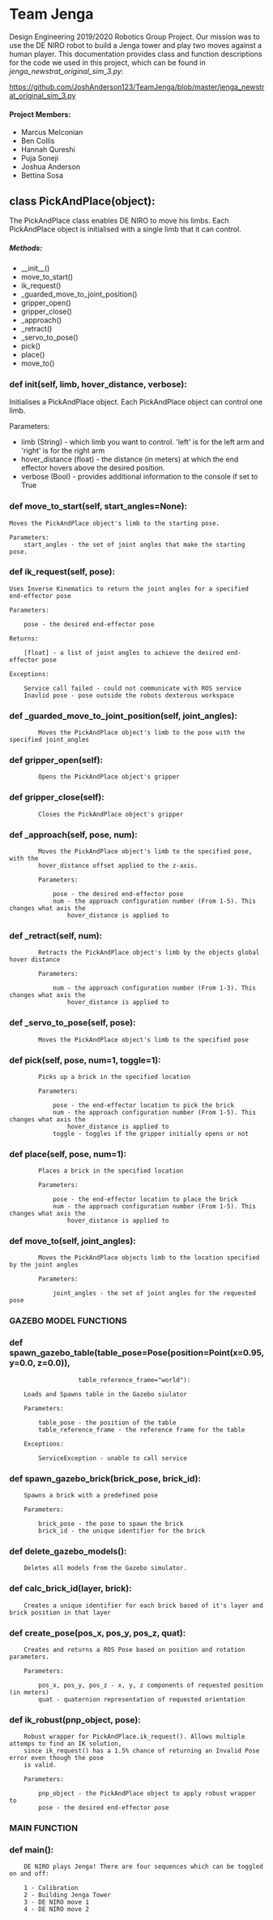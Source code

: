 # Team Jenga

Design Engineering 2019/2020 Robotics Group Project. Our mission was to use the DE NIRO robot to build a Jenga tower and play two moves against a human player. This documentation provides class and function descriptions for the code we used in this project, which can be found in _jenga_newstrat_original_sim_3.py_:

https://github.com/JoshAnderson123/TeamJenga/blob/master/jenga_newstrat_original_sim_3.py

#### Project Members:
 * Marcus Melconian
 * Ben Collis
 * Hannah Qureshi
 * Puja Soneji
 * Joshua Anderson
 * Bettina Sosa



## class PickAndPlace(object):
    
The PickAndPlace class enables DE NIRO to move his limbs. Each PickAndPlace object is initialised with a single limb that it can control.

##### Methods:

* \_\_init\_\_()
* move_to_start()
* ik_request()
* \_guarded_move_to_joint_position()
* gripper_open()
* gripper_close()
* \_approach()
* \_retract()
* \_servo_to_pose()
* pick()
* place()
* move\_to()



### def __init__(self, limb, hover_distance, verbose):
        
Initialises a PickAndPlace object. Each PickAndPlace object can control one limb. 

Parameters:

* limb (String) - which limb you want to control. 'left' is for the left arm and 'right' is for the right arm
* hover_distance (float) - the distance (in meters) at which the end effector hovers above the desired position. 
* verbose (Bool) - provides additional information to the console if set to True



### def move_to_start(self, start_angles=None):
    
    Moves the PickAndPlace object's limb to the starting pose.

    Parameters:
        start_angles - the set of joint angles that make the starting pose.
 
 
    
### def ik_request(self, pose):

    Uses Inverse Kinematics to return the joint angles for a specified end-effector pose

    Parameters:

        pose - the desired end-effector pose

    Returns:

        [float] - a list of joint angles to achieve the desired end-effector pose

    Exceptions:

        Service call failed - could not communicate with ROS service
        Inavlid pose - pose outside the robots dexterous workspace
  

### def _guarded_move_to_joint_position(self, joint_angles):
        
            Moves the PickAndPlace object's limb to the pose with the specified joint_angles
        

### def gripper_open(self):
        
            Opens the PickAndPlace object's gripper
        

### def gripper_close(self):
        
            Closes the PickAndPlace object's gripper
        

### def _approach(self, pose, num):
        
            Moves the PickAndPlace object's limb to the specified pose, with the
            hover_distance offset applied to the z-axis.

            Parameters:

                pose - the desired end-effector pose
                num - the approach configuration number (From 1-5). This changes what axis the
                    hover_distance is applied to
        


### def _retract(self, num):
        
            Retracts the PickAndPlace object's limb by the objects global hover distance

            Parameters:

                num - the approach configuration number (From 1-3). This changes what axis the
                    hover_distance is applied to
        


### def _servo_to_pose(self, pose):
        
            Moves the PickAndPlace object's limb to the specified pose
        


### def pick(self, pose, num=1, toggle=1):
        
            Picks up a brick in the specified location

            Parameters:

                pose - the end-effector location to pick the brick
                num - the approach configuration number (From 1-5). This changes what axis the
                    hover_distance is applied to
                toggle - toggles if the gripper initially opens or not
        

### def place(self, pose, num=1):
        
            Places a brick in the specified location

            Parameters:

                pose - the end-effector location to place the brick
                num - the approach configuration number (From 1-5). This changes what axis the
                    hover_distance is applied to
        


### def move_to(self, joint_angles):
        
            Moves the PickAndPlace objects limb to the location specified by the joint angles

            Parameters:

                joint_angles - the set of joint angles for the requested pose
       


### GAZEBO MODEL FUNCTIONS ###


### def spawn_gazebo_table(table_pose=Pose(position=Point(x=0.95, y=0.0, z=0.0)),
                       table_reference_frame="world"):
   
        Loads and Spawns table in the Gazebo siulator

        Parameters:

            table_pose - the position of the table
            table_reference_frame - the reference frame for the table

        Exceptions:

            ServiceException - unable to call service
    


### def spawn_gazebo_brick(brick_pose, brick_id):
    
        Spawns a brick with a predefined pose

        Parameters:

            brick_pose - the pose to spawn the brick
            brick_id - the unique identifier for the brick
    


### def delete_gazebo_models():
   
        Deletes all models from the Gazebo simulator.
    


### def calc_brick_id(layer, brick):
    
        Creates a unique identifier for each brick based of it's layer and brick position in that layer
    


### def create_pose(pos_x, pos_y, pos_z, quat):
   
        Creates and returns a ROS Pose based on position and rotation parameters.

        Parameters:

            pos_x, pos_y, pos_z - x, y, z components of requested position (in meters)
            quat - quaternion representation of requested orientation
    


### def ik_robust(pnp_object, pose):
    
        Robust wrapper for PickAndPlace.ik_request(). Allows multiple attemps to find an IK solution,
        since ik_request() has a 1.5% chance of returning an Invalid Pose error even though the pose
        is valid.

        Parameters:

            pnp_object - the PickAndPlace object to apply robust wrapper to
            pose - the desired end-effector pose
    


### MAIN FUNCTION ###

### def main():
    
        DE NIRO plays Jenga! There are four sequences which can be toggled on and off:

        1 - Calibration
        2 - Building Jenga Tower
        3 - DE NIRO move 1
        4 - DE NIRO move 2

